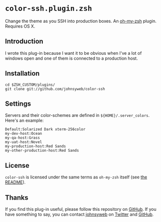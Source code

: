 # `color-ssh.plugin.zsh`
Change the theme as you SSH into production boxes. An
[oh-my-zsh](https://github.com/robbyrussell/oh-my-zsh) plugin. Requires OS X.

## Introduction

I wrote this plug-in because I want it to be obvious when I've a lot of windows
open and one of them is connected to a production host.

## Installation

    cd $ZSH_CUSTOM/plugins/
    git clone git://github.com/johnsyweb/color-ssh

## Settings

Servers and their color-schemes are defined in `${HOME}/.server_colors`. Here's
an example:

    Default:Solarized Dark xterm-256color
    my-dev-host:Ocean
    my-qa-host:Grass
    my-uat-host:Novel
    my-production-host:Red Sands
    my-other-production-host:Red Sands

## License

`color-ssh` is licensed under the same terms as `oh-my-zsh` itself (see 
[the README](https://github.com/robbyrussell/oh-my-zsh#readme)).

## Thanks

If you find this plug-in useful, please follow this repository on
[GitHub](https://github.com/johnsyweb/color-ssh). If you have
something to say, you can contact [johnsyweb](http://johnsy.com/about/) on
[Twitter](http://twitter.com/johnsyweb/) and
[GitHub](https://github.com/johnsyweb/).

